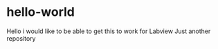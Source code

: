 hello-world
===========
Hello i would like to be able to get this to work for Labview
Just another repository
